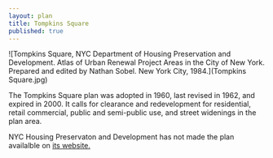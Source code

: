 ```yaml
---
layout: plan
title: Tompkins Square
published: true
---
```


<!---![Tompkins Square, NYC Department of Housing Preservation and Development. Community Development Progress Report: 1968. Prepared and edited by Nathan Sobel. New York City, 1968.](Tompkins Square 1968.png)-->
![Tompkins Square, NYC Department of Housing Preservation and Development. Atlas of Urban Renewal Project Areas in the City of New York. Prepared and edited by Nathan Sobel. New York City, 1984.](Tompkins Square.jpg)

The Tompkins Square plan was adopted in 1960, last revised in 1962, and expired in 2000. It calls for clearance and redevelopment for residential, retail commercial, public and semi-public use, and street widenings in the plan area.

NYC Housing Preservaton and Development has not made the plan availalble on [its website.](https://www.nyc.gov/site/hpd/services-and-information/urban-renewal-details.page?areaId=44)

